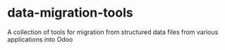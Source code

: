# data-migration-tools
A collection of tools for migration from structured data files from various applications into Odoo
